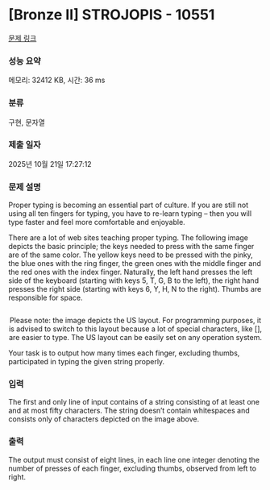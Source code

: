 # [Bronze II] STROJOPIS - 10551 

[문제 링크](https://www.acmicpc.net/problem/10551) 

### 성능 요약

메모리: 32412 KB, 시간: 36 ms

### 분류

구현, 문자열

### 제출 일자

2025년 10월 21일 17:27:12

### 문제 설명

<p>Proper typing is becoming an essential part of culture. If you are still not using all ten fingers for typing, you have to re-learn typing – then you will type faster and feel more comfortable and enjoyable.</p>

<p>There are a lot of web sites teaching proper typing. The following image depicts the basic principle; the keys needed to press with the same finger are of the same color. The yellow keys need to be pressed with the pinky, the blue ones with the ring finger, the green ones with the middle finger and the red ones with the index finger. Naturally, the left hand presses the left side of the keyboard (starting with keys 5, T, G, B to the left), the right hand presses the right side (starting with keys 6, Y, H, N to the right). Thumbs are responsible for space.</p>

<p style="text-align: center;"><img alt="" src="https://www.acmicpc.net/upload/images2/ckeyboard.png"></p>

<p style="text-align: center;">Please note: the image depicts the US layout. For programming purposes, it is advised to switch to this layout because a lot of special characters, like [], are easier to type. The US layout can be easily set on any operation system.</p>

<p>Your task is to output how many times each finger, excluding thumbs, participated in typing the given string properly.</p>

### 입력 

 <p>The first and only line of input contains of a string consisting of at least one and at most fifty characters. The string doesn’t contain whitespaces and consists only of characters depicted on the image above.</p>

### 출력 

 <p>The output must consist of eight lines, in each line one integer denoting the number of presses of each finger, excluding thumbs, observed from left to right.</p>

